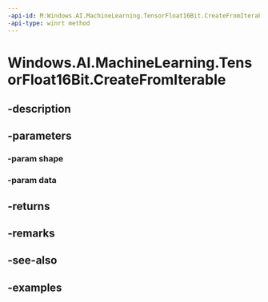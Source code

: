 ```yaml
---
-api-id: M:Windows.AI.MachineLearning.TensorFloat16Bit.CreateFromIterable(Windows.Foundation.Collections.IIterable{System.Int64},Windows.Foundation.Collections.IIterable{System.Single})
-api-type: winrt method
---
```


<!-- Method syntax.
public TensorFloat16Bit TensorFloat16Bit.CreateFromIterable(IIterable<Int64> shape, IIterable<Single> data)
-->

# Windows.AI.MachineLearning.TensorFloat16Bit.CreateFromIterable

## -description

## -parameters
### -param shape

### -param data

## -returns

## -remarks

## -see-also

## -examples


